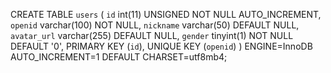 CREATE TABLE `users` (
  `id` int(11) UNSIGNED NOT NULL AUTO_INCREMENT,
  `openid` varchar(100) NOT NULL,
  `nickname` varchar(50) DEFAULT NULL,
  `avatar_url` varchar(255) DEFAULT NULL,
  `gender` tinyint(1) NOT NULL DEFAULT '0',
  PRIMARY KEY (`id`),
  UNIQUE KEY (`openid`)
) ENGINE=InnoDB AUTO_INCREMENT=1 DEFAULT CHARSET=utf8mb4;